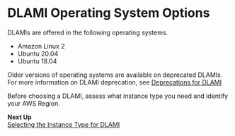 # DLAMI Operating System Options<a name="overview-os"></a>

DLAMIs are offered in the following operating systems\.
+ Amazon Linux 2
+ Ubuntu 20\.04
+ Ubuntu 18\.04

Older versions of operating systems are available on deprecated DLAMIs\. For more information on DLAMI deprecation, see [Deprecations for DLAMI](https://docs.aws.amazon.com/dlami/latest/devguide/deprecations.html)

Before choosing a DLAMI, assess what instance type you need and identify your AWS Region\.

**Next Up**  
[Selecting the Instance Type for DLAMI](instance-select.md)